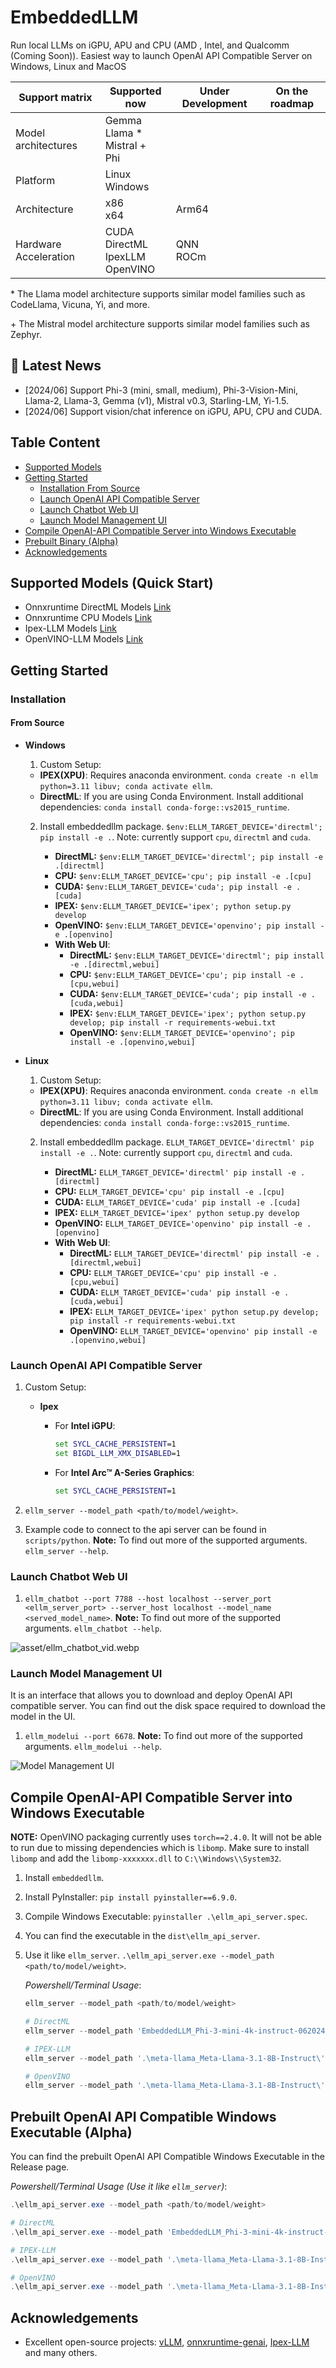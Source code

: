 # EmbeddedLLM

Run local LLMs on iGPU, APU and CPU (AMD , Intel, and Qualcomm (Coming Soon)). Easiest way to launch OpenAI API Compatible Server on Windows, Linux and MacOS

| Support matrix        | Supported now                                       | Under Development | On the roadmap |
| --------------------- | --------------------------------------------------- | ----------------- | -------------- |
| Model architectures   | Gemma <br/> Llama \* <br/> Mistral + <br/>Phi <br/> |                   |                |
| Platform              | Linux <br/> Windows                                 |                   |                |
| Architecture          | x86 <br/> x64 <br/>                                 | Arm64             |                |
| Hardware Acceleration | CUDA<br/>DirectML<br/>IpexLLM<br/>OpenVINO          | QNN <br/> ROCm    |                |

\* The Llama model architecture supports similar model families such as CodeLlama, Vicuna, Yi, and more.

\+ The Mistral model architecture supports similar model families such as Zephyr.

## 🚀 Latest News

- [2024/06] Support Phi-3 (mini, small, medium), Phi-3-Vision-Mini, Llama-2, Llama-3, Gemma (v1), Mistral v0.3, Starling-LM, Yi-1.5.
- [2024/06] Support vision/chat inference on iGPU, APU, CPU and CUDA.

## Table Content

- [Supported Models](#supported-models-quick-start)
- [Getting Started](#getting-started)
  - [Installation From Source](#installation)
  - [Launch OpenAI API Compatible Server](#launch-openai-api-compatible-server)
  - [Launch Chatbot Web UI](#launch-chatbot-web-ui)
  - [Launch Model Management UI](#launch-model-management-ui)
- [Compile OpenAI-API Compatible Server into Windows Executable](#compile-openai-api-compatible-server-into-windows-executable)
- [Prebuilt Binary (Alpha)](#compile-openai-api-compatible-server-into-windows-executable)
- [Acknowledgements](#acknowledgements)

## Supported Models (Quick Start)
  * Onnxruntime DirectML Models [Link](./docs/model/onnxruntime_directml_models.md)
  * Onnxruntime CPU Models [Link](./docs/model/onnxruntime_cpu_models.md)
  * Ipex-LLM Models [Link](./docs/model/ipex_models.md)
  * OpenVINO-LLM Models [Link](./docs/model/openvino_models.md)

## Getting Started

### Installation

#### From Source

- **Windows**

  1. Custom Setup:

  - **IPEX(XPU)**: Requires anaconda environment. `conda create -n ellm python=3.11 libuv; conda activate ellm`.
  - **DirectML**: If you are using Conda Environment. Install additional dependencies: `conda install conda-forge::vs2015_runtime`.

  2. Install embeddedllm package. `$env:ELLM_TARGET_DEVICE='directml'; pip install -e .`. Note: currently support `cpu`, `directml` and `cuda`.

     - **DirectML:** `$env:ELLM_TARGET_DEVICE='directml'; pip install -e .[directml]`
     - **CPU:** `$env:ELLM_TARGET_DEVICE='cpu'; pip install -e .[cpu]`
     - **CUDA:** `$env:ELLM_TARGET_DEVICE='cuda'; pip install -e .[cuda]`
     - **IPEX:** `$env:ELLM_TARGET_DEVICE='ipex'; python setup.py develop`
     - **OpenVINO:** `$env:ELLM_TARGET_DEVICE='openvino'; pip install -e .[openvino]`
     - **With Web UI**:
       - **DirectML:** `$env:ELLM_TARGET_DEVICE='directml'; pip install -e .[directml,webui]`
       - **CPU:** `$env:ELLM_TARGET_DEVICE='cpu'; pip install -e .[cpu,webui]`
       - **CUDA:** `$env:ELLM_TARGET_DEVICE='cuda'; pip install -e .[cuda,webui]`
       - **IPEX:** `$env:ELLM_TARGET_DEVICE='ipex'; python setup.py develop; pip install -r requirements-webui.txt`
       - **OpenVINO:** `$env:ELLM_TARGET_DEVICE='openvino'; pip install -e .[openvino,webui]`

- **Linux**

  1. Custom Setup:

  - **IPEX(XPU)**: Requires anaconda environment. `conda create -n ellm python=3.11 libuv; conda activate ellm`.
  - **DirectML**: If you are using Conda Environment. Install additional dependencies: `conda install conda-forge::vs2015_runtime`.

  2. Install embeddedllm package. `ELLM_TARGET_DEVICE='directml' pip install -e .`. Note: currently support `cpu`, `directml` and `cuda`.

     - **DirectML:** `ELLM_TARGET_DEVICE='directml' pip install -e .[directml]`
     - **CPU:** `ELLM_TARGET_DEVICE='cpu' pip install -e .[cpu]`
     - **CUDA:** `ELLM_TARGET_DEVICE='cuda' pip install -e .[cuda]`
     - **IPEX:** `ELLM_TARGET_DEVICE='ipex' python setup.py develop`
     - **OpenVINO:** `ELLM_TARGET_DEVICE='openvino' pip install -e .[openvino]`
     - **With Web UI**:
       - **DirectML:** `ELLM_TARGET_DEVICE='directml' pip install -e .[directml,webui]`
       - **CPU:** `ELLM_TARGET_DEVICE='cpu' pip install -e .[cpu,webui]`
       - **CUDA:** `ELLM_TARGET_DEVICE='cuda' pip install -e .[cuda,webui]`
       - **IPEX:** `ELLM_TARGET_DEVICE='ipex' python setup.py develop; pip install -r requirements-webui.txt`
       - **OpenVINO:** `ELLM_TARGET_DEVICE='openvino' pip install -e .[openvino,webui]`

### Launch OpenAI API Compatible Server

1. Custom Setup:

   - **Ipex**

     - For **Intel iGPU**:

       ```cmd
       set SYCL_CACHE_PERSISTENT=1
       set BIGDL_LLM_XMX_DISABLED=1
       ```

     - For **Intel Arc™ A-Series Graphics**:
       ```cmd
       set SYCL_CACHE_PERSISTENT=1
       ```

2. `ellm_server --model_path <path/to/model/weight>`.
3. Example code to connect to the api server can be found in `scripts/python`. **Note:** To find out more of the supported arguments. `ellm_server --help`.

### Launch Chatbot Web UI

1.  `ellm_chatbot --port 7788 --host localhost --server_port <ellm_server_port> --server_host localhost --model_name <served_model_name>`. **Note:** To find out more of the supported arguments. `ellm_chatbot --help`.

![asset/ellm_chatbot_vid.webp](asset/ellm_chatbot_vid.webp)

### Launch Model Management UI

It is an interface that allows you to download and deploy OpenAI API compatible server. You can find out the disk space required to download the model in the UI.

1.  `ellm_modelui --port 6678`. **Note:** To find out more of the supported arguments. `ellm_modelui --help`.

![Model Management UI](asset/ellm_modelui.png)

## Compile OpenAI-API Compatible Server into Windows Executable

**NOTE:** OpenVINO packaging currently uses `torch==2.4.0`. It will not be able to run due to missing dependencies which is `libomp`. Make sure to install `libomp` and add the `libomp-xxxxxxx.dll` to `C:\\Windows\\System32`.

1. Install `embeddedllm`.
2. Install PyInstaller: `pip install pyinstaller==6.9.0`.
3. Compile Windows Executable: `pyinstaller .\ellm_api_server.spec`.
4. You can find the executable in the `dist\ellm_api_server`.
5. Use it like `ellm_server`. `.\ellm_api_server.exe --model_path <path/to/model/weight>`.

   _Powershell/Terminal Usage_:

   ```powershell
   ellm_server --model_path <path/to/model/weight>

   # DirectML
   ellm_server --model_path 'EmbeddedLLM_Phi-3-mini-4k-instruct-062024-onnx\onnx\directml\Phi-3-mini-4k-instruct-062024-int4' --port 5555

   # IPEX-LLM
   ellm_server --model_path '.\meta-llama_Meta-Llama-3.1-8B-Instruct\'  --backend 'ipex' --device 'xpu' --port 5555 --served_model_name 'meta-llama_Meta/Llama-3.1-8B-Instruct'

   # OpenVINO
   ellm_server --model_path '.\meta-llama_Meta-Llama-3.1-8B-Instruct\'  --backend 'openvino' --device 'gpu' --port 5555 --served_model_name 'meta-llama_Meta/Llama-3.1-8B-Instruct'
   ```

## Prebuilt OpenAI API Compatible Windows Executable (Alpha)

You can find the prebuilt OpenAI API Compatible Windows Executable in the Release page.

_Powershell/Terminal Usage (Use it like `ellm_server`)_:

```powershell
.\ellm_api_server.exe --model_path <path/to/model/weight>

# DirectML
.\ellm_api_server.exe --model_path 'EmbeddedLLM_Phi-3-mini-4k-instruct-062024-onnx\onnx\directml\Phi-3-mini-4k-instruct-062024-int4' --port 5555

# IPEX-LLM
.\ellm_api_server.exe --model_path '.\meta-llama_Meta-Llama-3.1-8B-Instruct\'  --backend 'ipex' --device 'xpu' --port 5555 --served_model_name 'meta-llama_Meta/Llama-3.1-8B-Instruct'

# OpenVINO
.\ellm_api_server.exe --model_path '.\meta-llama_Meta-Llama-3.1-8B-Instruct\'  --backend 'openvino' --device 'gpu' --port 5555 --served_model_name 'meta-llama_Meta/Llama-3.1-8B-Instruct'
```

## Acknowledgements

- Excellent open-source projects: [vLLM](https://github.com/vllm-project/vllm.git), [onnxruntime-genai](https://github.com/microsoft/onnxruntime-genai.git), [Ipex-LLM](https://github.com/intel-analytics/ipex-llm/tree/main) and many others.
